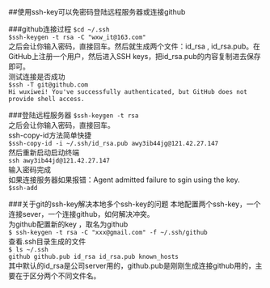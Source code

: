 ##使用ssh-key可以免密码登陆远程服务器或连接github

###github连接过程
`$cd ~/.ssh`  
`$ssh-keygen -t rsa -C "wxw_it@163.com"`  
之后会让你输入密码，直接回车。然后就生成两个文件：id_rsa , id_rsa.pub。在GitHub上注册一个用户，然后进入SSH keys，把id_rsa.pub的内容复制进去保存即可。  
测试连接是否成功  
`$ssh -T git@github.com`  
`Hi wuxiwei! You've successfully authenticated, but GitHub does not provide shell access.`

###登陆远程服务器
`$ssh-keygen -t rsa`  
之后会让你输入密码，直接回车。  
ssh-copy-id方法简单快捷  
`$ssh-copy-id -i ~/.ssh/id_rsa.pub awy3ib44jg@121.42.27.147`  
然后重新启动启动终端  
`ssh awy3ib44jd@121.42.27.147`  
输入密码完成  
如果连接服务器如果报错：Agent admitted failure to sgin using the key.  
`$ssh-add`

###关于git的ssh-key解决本地多个ssh-key的问题
本地配置两个ssh-key，一个连接sever，一个连接github，如何解决冲突。  
为github配置新的key ，取名为github  
`$ ssh-keygen -t rsa -C "xxx@gmail.com" -f ~/.ssh/github`  
查看.ssh目录生成的文件  
`$ ls ~/.ssh`  
`github github.pub id_rsa id_rsa.pub known_hosts`  
其中默认的id_rsa是公司server用的，github.pub是刚刚生成连接github用的，主要在于区分两个不同文件名。
